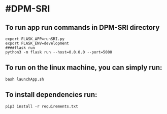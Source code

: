 #DPM-SRI
======

## To run app run commands in DPM-SRI directory

```
export FLASK_APP=runSRI.py
export FLASK_ENV=development
####flask run
python3 -m flask run --host=0.0.0.0 --port=5000
```


## To run on the linux machine, you can simply run:

`bash launchApp.sh`

## To install dependencies run:

`pip3 install -r requirements.txt`
